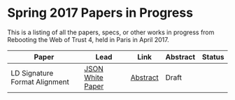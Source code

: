 # Spring 2017 Papers in Progress 

This is a listing of all the papers, specs, or other works in progress from Rebooting the Web of Trust 4, held in Paris in April 2017.


| **Paper** | **Lead** | **Link** | **Abstract** | **Status** | 
|-----------|----------|----------|--------------|------------|
| LD Signature Format Alignment | [JSON White Paper](group-abstracts/SignatureAlignmentImplementation.md) | [Abstract](group-abstracts/SignatureAlignmentAbstract.md) | Draft |
